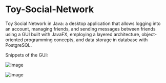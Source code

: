 # Toy-Social-Network

Toy Social Network in Java: a desktop application that allows logging into an account, managing friends, and sending messages between friends using a GUI built with JavaFX, employing a layered architecture, object-oriented programming concepts, and data storage in database with PostgreSQL.

Snippets of the GUI:

![image](https://github.com/Aschii6/Toy-Social-Network/assets/120491549/f724ce69-be9f-4283-bfb0-2576941a247c)

![image](https://github.com/Aschii6/Toy-Social-Network/assets/120491549/5d055193-70b4-4d16-9f2d-43198735c903)

